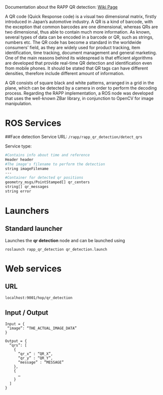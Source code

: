 Documentation about the RAPP QR detection: [Wiki Page](https://github.com/rapp-project/rapp-platform/wiki/RAPP-QR-Detection)

A QR code (Quick Response code) is a visual two dimensional matrix, firstly introduced in Japan’s automotive industry. A QR is a kind of barcode, with the exception that common barcodes are one dimensional, whereas QRs are two dimensional, thus able to contain much more information. As known, several types of data can be encoded in a barcode or QR, such as strings, numbers etc. The QR code has become a standard in the worldwide consumers’ field, as they are widely used for product tracking, item identification, time tracking, document management and general marketing. One of the main reasons behind its widespread is that efficient algorithms are developed that provide real-time QR detection and identification even from mobile phones. It should be stated that QR tags can have different densities, therefore include different amount of information.


A QR consists of square black and white patterns, arranged in a grid in the plane, which can be detected by a camera in order to perform the decoding process. Regarding the RAPP implementation, a ROS node was developed that uses the well-known ZBar library, in conjunction to OpenCV for image manipulation. 

# ROS Services

##Face detection 
Service URL: ```/rapp/rapp_qr_detection/detect_qrs```

Service type:
```bash
#Contains info about time and reference
Header header
#The image's filename to perform the detection
string imageFilename
---
#Container for detected qr positions
geometry_msgs/PointStamped[] qr_centers
string[] qr_messages
string error
``` 

# Launchers

## Standard launcher

Launches the **qr detection** node and can be launched using
```
roslaunch rapp_qr_detection qr_detection.launch
```

# Web services

## URL
```localhost:9001/hop/qr_detection ```

## Input / Output

```
Input = {
 “image”: “THE_ACTUAL_IMAGE_DATA”
}
```
```
Output = {
  “qrs”: [
    {
      “qr_x” : “QR_X”,
      “qr_y” : “QR_Y”,
      “message” : “MESSAGE”
    },
    {
      …
    }
  ]
}
```

